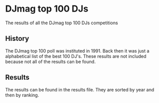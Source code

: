 # DJmag top 100 DJs

The results of all the DJmag top 100 DJs competitions

## History

The DJmag top 100 poll was instituted in 1991.
Back then it was just a alphabetical list of the best 100 DJ's.
These results are not included because not all of the results can be found.

## Results 

The results can be found in the results file.
They are sorted by year and then by ranking.
